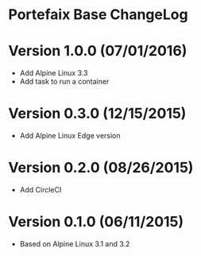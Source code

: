 Portefaix Base ChangeLog
=================================

# Version 1.0.0 (07/01/2016)

- Add Alpine Linux 3.3
- Add task to run a container 

# Version 0.3.0 (12/15/2015)

- Add Alpine Linux Edge version

# Version 0.2.0 (08/26/2015)

- Add CircleCI 

# Version 0.1.0 (06/11/2015)

- Based on Alpine Linux 3.1 and 3.2
